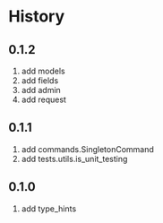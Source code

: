 # History

## 0.1.2

1. add models
2. add fields
3. add admin
4. add request

## 0.1.1

1. add commands.SingletonCommand
2. add tests.utils.is_unit_testing

## 0.1.0

1. add type_hints
